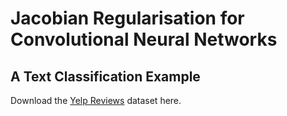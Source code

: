 # Jacobian Regularisation for Convolutional Neural Networks 

## A Text Classification Example

Download the [Yelp Reviews](https://www.yelp.com/dataset/challenge) dataset here.
